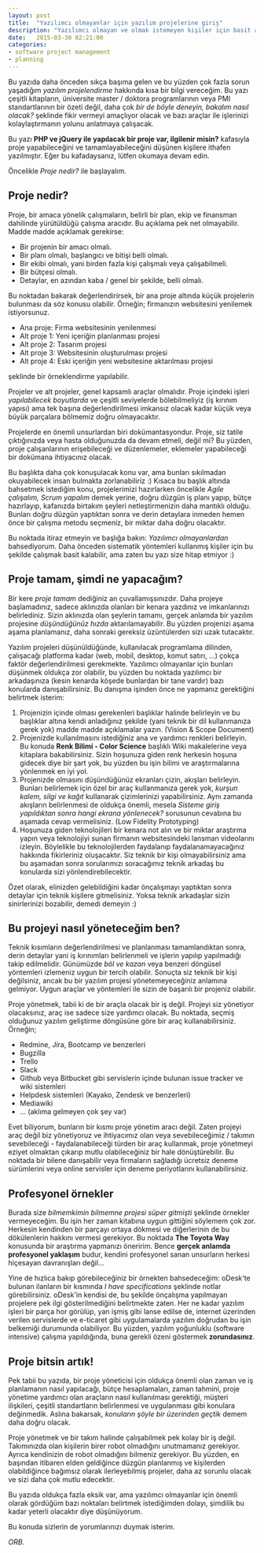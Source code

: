 ```yaml
---
layout: post
title:  "Yazılımcı olmayanlar için yazılım projelerine giriş"
description: "Yazılımcı olmayan ve olmak istemeyen kişiler için basit anlamda yazılım projelerine giriş ve bu tür projelerin planlanması"
date:   2015-03-30 02:21:00
categories:
- software project management
- planning
---
```


Bu yazıda daha önceden sıkça başıma gelen ve bu yüzden çok fazla sorun yaşadığım *yazılım projelendirme* hakkında kısa bir bilgi vereceğim. Bu yazı çeşitli kitapların, üniversite master / doktora programlarının veya PMI standartlarının bir özeti değil, daha çok *bir de böyle deneyin, bakalım nasıl olacak?* şeklinde fikir vermeyi amaçlıyor olacak ve bazı araçlar ile işlerinizi kolaylaştırmanın yolunu anlatmaya çalışacak.

Bu yazı **PHP ve jQuery ile yapılacak bir proje var, ilgilenir misin?** kafasıyla proje yapabileceğini ve tamamlayabileceğini düşünen kişilere ithafen yazılmıştır. Eğer bu kafadaysanız, lütfen okumaya devam edin.

Öncelikle *Proje nedir?* ile başlayalım.

## Proje nedir?

Proje, bir amaca yönelik çalışmaların, belirli bir plan, ekip ve finansman dahilinde yürütüldüğü çalışma aracıdır. Bu açıklama pek net olmayabilir. Madde madde açıklamak gerekirse:

* Bir projenin bir amacı olmalı.
* Bir planı olmalı, başlangıcı ve bitişi belli olmalı.
* Bir ekibi olmalı, yani birden fazla kişi çalışmalı veya çalışabilmeli.
* Bir bütçesi olmalı.
* Detaylar, en azından kaba / genel bir şekilde, belli olmalı.

Bu noktadan bakarak değerlendirirsek, bir ana proje altında küçük projelerin bulunması da söz konusu olabilir. Örneğin; firmanızın websitesini yenilemek istiyorsunuz.

* Ana proje: Firma websitesinin yenilenmesi
* Alt proje 1: Yeni içeriğin planlanması projesi
* Alt proje 2: Tasarım projesi
* Alt proje 3: Websitesinin oluşturulması projesi
* Alt proje 4: Eski içeriğin yeni websitesine aktarılması projesi

şeklinde bir örneklendirme yapılabilir.

Projeler ve alt projeler, genel kapsamlı araçlar olmalıdır. Proje içindeki işleri *yapılabilecek boyutlarda* ve çeşitli seviyelerde bölebilmeliyiz (iş kırınım yapısı) ama tek başına değerlendirilmesi imkansız olacak kadar küçük veya büyük parçalara bölmemiz doğru olmayacaktır.

Projelerde en önemli unsurlardan biri dokümantasyondur. Proje, siz tatile çıktığınızda veya hasta olduğunuzda da devam etmeli, değil mi? Bu yüzden, proje çalışanlarının erişebileceği ve düzenlemeler, eklemeler yapabileceği bir dokümana ihtiyacınız olacak. 

Bu başlıkta daha çok konuşulacak konu var, ama bunları sıkılmadan okuyabilecek insan bulmakta zorlanabiliriz :) Kısaca bu başlık altında bahsetmek istediğim konu, projelerimizi hazırlarken öncelikle *Agile çalışalım, Scrum yapalım* demek yerine, doğru düzgün iş planı yapıp, bütçe hazırlayıp, kafanızda birtakım şeyleri netleştirmenizin daha mantıklı olduğu. Bunları doğru düzgün yaptıktan sonra ve derin detaylara inmeden hemen önce bir çalışma metodu seçmeniz, bir miktar daha doğru olacaktır.

Bu noktada itiraz etmeyin ve başlığa bakın: *Yazılımcı olmayanlardan* bahsediyorum. Daha önceden sistematik yöntemleri kullanmış kişiler için bu şekilde çalışmak basit kalabilir, ama zaten bu yazı size hitap etmiyor :)

## Proje tamam, şimdi ne yapacağım?

Bir kere *proje tamam* dediğiniz an çuvallamışsınızdır. Daha projeye başlamadınız, sadece aklınızda olanları bir kenara yazdınız ve imkanlarınızı belirlediniz. Sizin aklınızda olan şeylerin tamamı, gerçek anlamda bir yazılım projesine *düşündüğünüz hızda* aktarılamayabilir. Bu yüzden projenizi aşama aşama planlamanız, daha sonraki gereksiz üzüntülerden sizi uzak tutacaktır.

Yazılım projeleri düşünüldüğünde, kullanılacak programlama dilinden, çalışacağı platforma kadar (web, mobil, desktop, komut satırı, ...) çokça faktör değerlendirilmesi gerekmekte. Yazılımcı olmayanlar için bunları düşünmek oldukça zor olabilir, bu yüzden bu noktada yazılımcı bir arkadaşınıza (kesin kenarda köşede bunlardan bir tane vardır) bazı konularda danışabilirsiniz. Bu danışma işinden önce ne yapmanız gerektiğini belirtmek isterim:

1. Projenizin içinde olması gerekenleri başlıklar halinde belirleyin ve bu başlıklar altına kendi anladığınız şekilde (yani teknik bir dil kullanmanıza gerek yok) madde madde açıklamalar yazın. (Vision & Scope Document)
2. Projenizde kullanılmasını istediğiniz ana ve yardımcı renkleri belirleyin. Bu konuda **Renk Bilimi - Color Science** başlıklı Wiki makalelerine veya kitaplara bakabilirsiniz. Sizin hoşunuza giden renk herkesin hoşuna gidecek diye bir şart yok, bu yüzden bu işin bilimi ve araştırmalarına yönlenmek en iyi yol.
3. Projenizde olmasını düşündüğünüz ekranları çizin, akışları belirleyin. Bunları belirlemek için özel bir araç kullanmanıza gerek yok, *kurşun kalem, silgi ve kağıt* kullanarak çizimlerinizi yapabilirsiniz. Aynı zamanda akışların belirlenmesi de oldukça önemli, mesela *Sisteme giriş yapıldıktan sonra hangi ekrana yönlenecek?* sorusunun cevabına bu aşamada cevap vermelisiniz. (Low Fidelity Prototyping)
4. Hoşunuza giden teknolojileri bir kenara not alın ve bir miktar araştırma yapın veya teknolojiyi sunan firmanın websitesindeki lansman videolarını izleyin. Böylelikle bu teknolojilerden faydalanıp faydalanamayacağınız hakkında fikirleriniz oluşacaktır. Siz teknik bir kişi olmayabilirsiniz ama bu aşamadan sonra sorularımızı soracağımız teknik arkadaş bu konularda sizi yönlendirebilecektir.

Özet olarak, elinizden gelebildiğini kadar önçalışmayı yaptıktan sonra detaylar için teknik kişilere gitmelisiniz. Yoksa teknik arkadaşlar sizin sinirlerinizi bozabilir, demedi demeyin :)

## Bu projeyi nasıl yöneteceğim ben?

Teknik kısımların değerlendirilmesi ve planlanması tamamlandıktan sonra, derin detaylar yani iş kırınımları belirlenmeli ve işlerin yapılıp yapılmadığı takip edilmelidir. Günümüzde *böl ve kazan* veya benzeri döngüsel yöntemleri izlemeniz uygun bir tercih olabilir. Sonuçta siz teknik bir kişi değilsiniz, ancak bu bir yazılım projesi yönetemeyeceğiniz anlamına gelmiyor. Uygun araçlar ve yöntemleri ile sizin de başarılı bir projeniz olabilir.

Proje yönetmek, tabii ki de bir araçla olacak bir iş değil. Projeyi siz yönetiyor olacaksınız, araç ise sadece size yardımcı olacak. Bu noktada, seçmiş olduğunuz yazılım geliştirme döngüsüne göre bir araç kullanabilirsiniz. Örneğin;

* Redmine, Jira, Bootcamp ve benzerleri
* Bugzilla
* Trello
* Slack
* Github veya Bitbucket gibi servislerin içinde bulunan issue tracker ve wiki sistemleri
* Helpdesk sistemleri (Kayako, Zendesk ve benzerleri)
* Mediawiki
* ... (aklıma gelmeyen çok şey var)

Evet biliyorum, bunların bir kısmı proje yönetim aracı değil. Zaten projeyi araç değil biz yönetiyoruz ve ihtiyacımız olan veya sevebileceğimiz / takımın sevebileceği - faydalanabileceği türden bir araç kullanmak, proje yönetmeyi eziyet olmaktan çıkarıp mutlu olabileceğiniz bir hale dönüştürebilir. Bu noktada bir bilene danışabilir veya firmaların sağladığı ücretsiz deneme sürümlerini veya online servisler için deneme periyotlarını kullanabilirsiniz.

## Profesyonel örnekler

Burada size *bilmemkimin bilmemne projesi süper gitmişti* şeklinde örnekler vermeyeceğim. Bu işin her zaman kitabına uygun gittiğini söylemem çok zor. Herkesin kendinden bir parçayı ortaya dökmesi ve diğerlerinin de bu dökülenlerin hakkını vermesi gerekiyor. Bu noktada **The Toyota Way** konusunda bir araştırma yapmanızı öneririm. Bence **gerçek anlamda profesyonel yaklaşım** budur, kendini profesyonel sanan unsurların herkesi hiçesayan davranışları değil...

Yine de hızlıca bakıp görebileceğiniz bir örnekten bahsedeceğim: oDesk'te bulunan ilanların bir kısmında *I have specifications* şeklinde notlar görebilirsiniz. oDesk'in kendisi de, bu şekilde önçalışma yapılmayan projelere pek ilgi gösterilmediğini belirtmekte zaten. Her ne kadar yazılım işleri bir parça hor görülüp, yan işmiş gibi lanse edilse de, internet üzerinden verilen servislerde ve e-ticaret gibi uygulamalarda yazılım doğrudan bu işin belkemiği durumunda olabiliyor. Bu yüzden, yazılım yoğunluklu (software intensive) çalışma yapıldığında, buna gerekli özeni göstermek **zorundasınız**.

## Proje bitsin artık!

Pek tabii bu yazıda, bir proje yöneticisi için oldukça önemli olan zaman ve iş planlamanın nasıl yapılacağı, bütçe hesaplamaları, zaman tahmini, proje yönetime yardımcı olan araçların nasıl kullanılması gerektiği, müşteri ilişkileri, çeşitli standartların belirlenmesi ve uygulanması gibi konulara değinmedik. Aslına bakarsak, *konuların şöyle bir üzerinden geçtik* demem daha doğru olacak.

Proje yönetmek ve bir takım halinde çalışabilmek pek kolay bir iş değil. Takımınızda olan kişilerin birer robot olmadığını unutmamanız gerekiyor. Ayrıca kendinizin de robot olmadığını bilmeniz gerekiyor. Bu yüzden, en başından itibaren elden geldiğince düzgün planlanmış ve kişilerden olabildiğince bağımsız olarak ilerleyebilmiş projeler, daha az sorunlu olacak ve sizi daha çok mutlu edecektir.

Bu yazıda oldukça fazla eksik var, ama yazılımcı olmayanlar için önemli olarak gördüğüm bazı noktaları belirtmek istediğimden dolayı, şimdilik bu kadar yeterli olacaktır diye düşünüyorum.

Bu konuda sizlerin de yorumlarınızı duymak isterim.

*ORB.*
